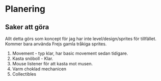 # Planering

## Saker att göra

Allt detta görs som koncept för jag har inte level/design/sprites för tillfället.
Kommer bara använda Frejs gamla tråkiga sprites. 

1. Movement - typ klar, har basic movement sedan tidigare.
2. Kasta snöboll - Klar.
3. Mouse listener för att kasta mot musen.
4. Varm choklad mechanicen
5. Collectibles
